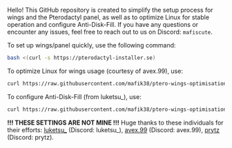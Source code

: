 Hello! This GitHub repository is created to simplify the setup process for wings and the Pterodactyl panel, as well as to optimize Linux for stable operation and configure Anti-Disk-Fill. If you have any questions or encounter any issues, feel free to reach out to us on Discord: `mafiscute`.

To set up wings/panel quickly, use the following command:
```bash
bash <(curl -s https://pterodactyl-installer.se)
```

To optimize Linux for wings usage (courtesy of avex.99), use:
```bash
curl https://raw.githubusercontent.com/mafik38/ptero-wings-optimisation/main/avex-linux-optimisation.sh
```

To configure Anti-Disk-Fill (from luketsu_), use:
```bash
curl https://raw.githubusercontent.com/mafik38/ptero-wings-optimisation/main/ewn-antidiskfill.sh
```

**!!! THESE SETTINGS ARE NOT MINE !!!** Huge thanks to these individuals for their efforts: [luketsu_](https://github.com/ewn69) (Discord: luketsu_), [avex.99](https://github.com/avexXS) (Discord: avex.99), [prytz](https://github.com/vilhelmprytz) (Discord: prytz).

